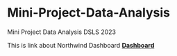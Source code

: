 # Mini-Project-Data-Analysis
Mini Project Data Analysis DSLS 2023

This is link about Northwind Dashboard **[Dashboard](https://public.tableau.com/views/NorthwindDashboard_16774242442280/NorthwindDashboard?:language=en-US&publish=yes&:display_count=n&:origin=viz_share_link)**
